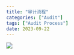 ```yaml
---
title: "审计流程"
categories: ["Audit"]
tags: ["Audit Process"]
date: 2023-09-22
---
```


![](https://jsd.cdn.zzko.cn/gh/richffan/img@main/audit/audit-process.webp)